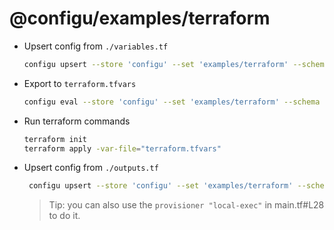 # @configu/examples/terraform

- Upsert config from `./variables.tf`
  ```bash
  configu upsert --store 'configu' --set 'examples/terraform' --schema './terraform-variables.cfgu.json' -c "container_name=TerraformConfiguExampleNginxContainer"
  ```
- Export to `terraform.tfvars`
  ```bash
  configu eval --store 'configu' --set 'examples/terraform' --schema './terraform-variables.cfgu.json' | configu export --format 'TerraformTfvars' > terraform.tfvars
  ``` 
- Run terraform commands
  ```bash
  terraform init
  terraform apply -var-file="terraform.tfvars"
  ```
- Upsert config from `./outputs.tf`
  ```bash
   configu upsert --store 'configu' --set 'examples/terraform' --schema './terraform-outputs.cfgu.json' -c "container_id=$(terraform output -raw container_id)" -c "image_id=$(terraform output -raw image_id)"
  ```
  > Tip: you can also use the `provisioner "local-exec"` in main.tf#L28 to do it.
